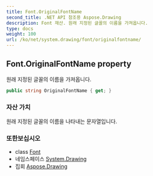 ```yaml
---
title: Font.OriginalFontName
second_title: .NET API 참조용 Aspose.Drawing
description: Font 재산. 원래 지정된 글꼴의 이름을 가져옵니다.
type: docs
weight: 100
url: /ko/net/system.drawing/font/originalfontname/
---
```

## Font.OriginalFontName property

원래 지정된 글꼴의 이름을 가져옵니다.

```csharp
public string OriginalFontName { get; }
```

### 자산 가치

원래 지정된 글꼴의 이름을 나타내는 문자열입니다.

### 또한보십시오

* class [Font](../)
* 네임스페이스 [System.Drawing](../../font/)
* 집회 [Aspose.Drawing](../../../)


